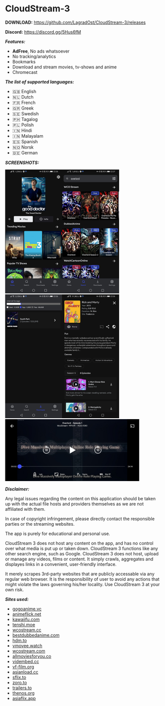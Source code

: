 # CloudStream-3

**DOWNLOAD:**
https://github.com/LagradOst/CloudStream-3/releases

**Discord:**
https://discord.gg/5Hus6fM

***Features:***
+ **AdFree**, No ads whatsoever
+ No tracking/analytics
+ Bookmarks
+ Download and stream movies, tv-shows and anime
+ Chromecast

***The list of supported languages:***
* 🇬🇧 English
* 🇳🇱 Dutch
* 🇫🇷 French
* 🇬🇷 Greek
* 🇸🇪 Swedish
* 🇵🇭 Tagalog
* 🇵🇱 Polish
* 🇮🇳 Hindi
* 🇮🇳 Malayalam
* 🇪🇸 Spanish
* 🇳🇴 Norsk
* 🇩🇪 German

***SCREENSHOTS:***

<img src="./.github/home.jpg" height="400"/><img src="./.github/search.jpg" height="400"/><img src="./.github/downloads.jpg" height="400"/><img src="./.github/results.jpg" height="400"/>
<img src="./.github/player.jpg" height="200"/>

***Disclaimer:***

Any legal issues regarding the content on this application should be taken up with the actual file hosts and providers themselves as we are not affiliated with them.

In case of copyright infringement, please directly contact the responsible parties or the streaming websites.

The app is purely for educational and personal use.

CloudStream 3 does not host any content on the app, and has no control over what media is put up or taken down. CloudStream 3 functions like any other search engine, such as Google. CloudStream 3 does not host, upload or manage any videos, films or content. It simply crawls, aggregates and displayes links in a convenient, user-friendly interface.

It merely scrapes 3rd-party websites that are publicly accessable via any regular web browser. It is the responsibility of user to avoid any actions that might violate the laws governing his/her locality. Use CloudStream 3 at your own risk.

***Sites used:***
<!-- Do not remove those two comments -->
<!--SITE LIST START-->
- [gogoanime.vc](https://gogoanime.vc)
- [animeflick.net](https://animeflick.net)
- [kawaiifu.com](https://kawaiifu.com)
- [tenshi.moe](https://tenshi.moe)
- [wcostream.cc](https://wcostream.cc)
- [bestdubbedanime.com](https://bestdubbedanime.com)
- [hdm.to](https://hdm.to)
- [vmovee.watch](https://www.vmovee.watch)
- [wcostream.com](https://www.wcostream.com)
- [allmoviesforyou.co](https://allmoviesforyou.co)
- [vidembed.cc](https://vidembed.cc)
- [vf-film.org](https://vf-film.org)
- [asianload.cc](https://asianload.cc)
- [sflix.to](https://sflix.to)
- [zoro.to](https://zoro.to)
- [trailers.to](https://trailers.to)
- [thenos.org](https://www.thenos.org)
- [asiaflix.app](https://asiaflix.app)
<!--SITE LIST END-->
